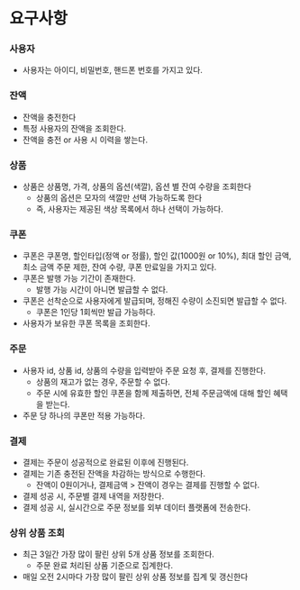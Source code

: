 # 요구사항
### 사용자
- 사용자는 아이디, 비밀번호, 핸드폰 번호를 가지고 있다.

### 잔액
- 잔액을 충전한다
- 특정 사용자의 잔액을 조회한다.
- 잔액을 충전 or 사용 시 이력을 쌓는다.

### 상품
- 상품은 상품명, 가격, 상품의 옵션(색깔), 옵션 별 잔여 수량을 조회한다
    - 상품의 옵션은 모자의 색깔만 선택 가능하도록 한다
    - 즉, 사용자는 제공된 색상 목록에서 하나 선택이 가능하다.

### 쿠폰
- 쿠폰은 쿠폰명, 할인타입(정액 or 정률), 할인 값(1000원 or 10%), 최대 할인 금액, 최소 금액 주문 제한, 잔여 수량, 쿠폰 만료일을 가지고 있다.
- 쿠폰은 발행 가능 기간이 존재한다.
    - 발행 가능 시간이 아니면 발급할 수 없다.
- 쿠폰은 선착순으로 사용자에게 발급되며, 정해진 수량이 소진되면 발급할 수 없다.
    - 쿠폰은 1인당 1회씩만 발급 가능하다.
- 사용자가 보유한 쿠폰 목록을 조회한다.

### 주문
- 사용자 id, 상품 id, 상품의 수량을 입력받아 주문 요청 후, 결제를 진행한다.
    - 상품의 재고가 없는 경우, 주문할 수 없다.
    - 주문 시에 유효한 할인 쿠폰을 함께 제출하면, 전체 주문금액에 대해 할인 혜택을 받는다.
- 주문 당 하나의 쿠폰만 적용 가능하다.

### 결제
- 결제는 주문이 성공적으로 완료된 이후에 진행된다.
- 결제는 기존 충전된 잔액을 차감하는 방식으로 수행한다.
    - 잔액이 0원이거나, 결제금액 > 잔액이 경우는 결제를 진행할 수 없다.
- 결제 성공 시, 주문별 결제 내역을 저장한다.
- 결제 성공 시, 실시간으로 주문 정보를 외부 데이터 플랫폼에 전송한다.

### 상위 상품 조회
- 최근 3일간 가장 많이 팔린 상위 5개 상품 정보를 조회한다.
    - 주문 완료 처리된 상품 기준으로 집계한다.
- 매일 오전 2시마다 가장 많이 팔린 상위 상품 정보를 집계 및 갱신한다
